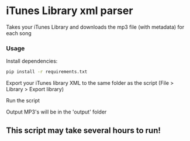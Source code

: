 # iTunes Library xml parser

Takes your iTunes Library and downloads the mp3 file (with metadata) for each song


### Usage

Install dependencies: 

```bash
pip install -r requirements.txt
```
Export your iTunes library XML to the same folder as the script (File > Library > Export library)

Run the script

Output MP3's will be in the 'output' folder

## This script may take several hours to run!
